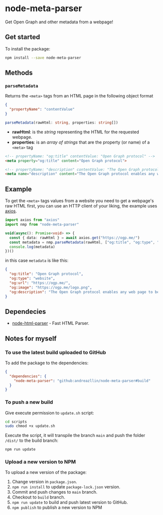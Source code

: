 # node-meta-parser

Get Open Graph and other metadata from a webpage!

## Get started

To install the package:

```bash
npm install --save node-meta-parser
```

## Methods

### `parseMetadata`

Returns the `<meta>` tags from an HTML page in the following object format

```json
{
  "propertyName": "contentValue"
}
```

```typescript
parseMetadata(rawHtml: string, properties: string[])
```

- **rawHtml**: is the *string* representing the HTML for the requested webpage.
- **properties**: is an *array of strings* that are the property (or name) of a `<meta>` tag

```html
<!-- propertyName: "og:title" contentValue: "Open Graph protocol" -->
<meta property="og:title" content="Open Graph protocol">

<!-- propertyName: "description" contentValue: "The Open Graph protocol enables any web page to become a rich object in a social graph." -->
<meta name="description" content="The Open Graph protocol enables any web page to become a rich object in a social graph.">
```

## Example

To get the `<meta>` tags values from a website you need to get a webpage's raw HTML first, you can use an HTTP client of your liking, the example uses [axios](https://www.npmjs.com/package/axios).

```typescript
import axios from "axios"
import nmp from "node-meta-parser"

void(async(): Promise<void> => {
  const { data: rawHtml } = await axios.get("https://ogp.me/")
  const metadata = nmp.parseMetadata(rawHtml, ["og:title", "og:type", "og:url", "og:image", "og:description"])
  console.log(metadata)
})()
```

in this case `metadata` is like this:

```json
{
  "og:title": "Open Graph protocol",
  "og:type": "website",
  "og:url": "https://ogp.me/",
  "og:image": "https://ogp.me/logo.png",
  "og:description": "The Open Graph protocol enables any web page to become a rich object in a social graph."
}
```

## Dependecies

- [node-html-parser](https://www.npmjs.com/package/node-html-parser) - Fast HTML Parser.

## Notes for myself

### To use the latest build uploaded to GitHub

To add the package to the dependencies:

```json
{
  "dependencies": {
    "node-meta-parser": "github:andreazllin/node-meta-parser#build"
  }
}
```

### To push a new build

Give execute permission to `update.sh` script:

```bash
cd scripts
sudo chmod +x update.sh
```

Execute the script, it will transpile the branch `main` and push the folder `/dist/` to the build branch:

```bash
npm run update
```

### Upload a new version to NPM

To upload a new version of the package:

1. Change version in `package.json`.
2. `npm run install` to update `package-lock.json` version.
3. Commit and push changes to `main` branch.
4. Checkout to `build` branch.
5. `npm run update` to build and push latest version to GitHub.
6. `npm publish` to publish a new version to NPM
